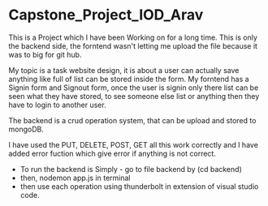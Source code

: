 # Capstone_Project_IOD_Arav

This is a Project which I have been Working on for a long time. This is only the backend side, the forntend wasn't letting me upload the file because it was to big for git hub. 

My topic is a task website design, it is about a user can actually save anything like full of list can be stored inside the form. My forntend has a Signin form and Signout form, once the user is signin only there list can be seen what they have stored, to see someone else list or anything then they have to login to another user. 

The backend is a crud operation system, that can be upload and stored to mongoDB.

I have used the PUT, DELETE, POST, GET all this work correctly and I have added error fuction which give error if anything is not correct. 

- To run the backend is Simply - go to file backend by (cd backend) 
- then, nodemon app.js in terminal
- then use each operation using thunderbolt in extension of visual studio code. 
